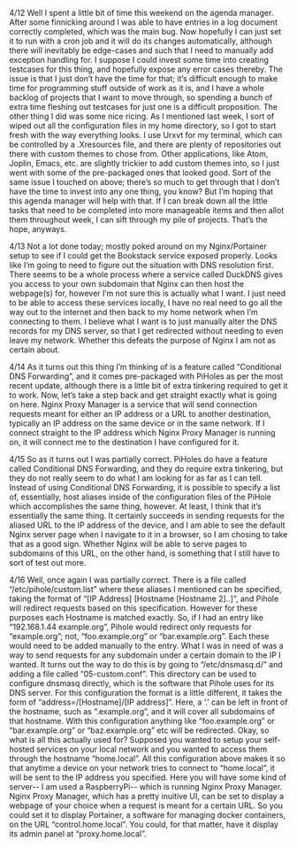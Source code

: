 4/12
	Well I spent a little bit of time this weekend on the agenda manager. After some finnicking around I was able to have entries in a log document correctly completed, which was the main bug. Now hopefully I can just set it to run with a cron job and it will do its changes automatically, although there will inevitably be edge-cases and such that I need to manually add exception handling for.
	I suppose I could invest some time into creating testcases for this thing, and hopefully expose any error cases thereby. The issue is that I just don’t have the time for that; it’s difficult enough to make time for programming stuff outside of work as it is, and I have a whole backlog of projects that I want to move through, so spending a bunch of extra time fleshing out testcases for just one is a difficult proposition.
	The other thing I did was some nice ricing. As I mentioned last week, I sort of wiped out all the configuration files in my home directory, so I got to start fresh with the way everything looks. I use Urxvt for my terminal, which can be controlled by a .Xresources file, and there are plenty of repositories out there with custom themes to chose from.
	Other applications, like Atom, Joplin, Emacs, etc. are slightly trickier to add custom themes into, so I just went with some of the pre-packaged ones that looked good. Sort of the same issue I touched on above; there’s so much to get through that I don’t have the time to invest into any one thing, you know?
	But I’m hoping that this agenda manager will help with that. If I can break down all the little tasks that need to be completed into more manageable items and then allot them throughout week, I can sift through my pile of projects.
	That’s the hope, anyways.

4/13
	Not a lot done today; mostly poked around on my Nginx/Portainer setup to see if I could get the Bookstack service exposed properly. Looks like I’m going to need to figure out the situation with DNS resolution first.
	There seems to be a whole process where a service called DuckDNS gives you access to your own subdomain that Nginx can then host the webpage(s) for, however I’m not sure this is actually what I want. I just need to be able to access these services locally, I have no real need to go all the way out to the internet and then back to my home network when I’m connecting to them.
	I believe what I want is to just manually alter the DNS records for my DNS server, so that I get redirected without needing to even leave my network. Whether this defeats the purpose of Nginx I am not as certain about.

4/14
	As it turns out this thing I’m thinking of is a feature called “Conditional DNS Forwarding”, and it comes pre-packaged with PiHoles as per the most recent update, although there is a little bit of extra tinkering required to get it to work.
	Now, let’s take a step back and get straight exactly what is going on here. Nginx Proxy Manager is a service that will send connection requests meant for either an IP address or a URL to another destination, typically an IP address on the same device or in the same network. If I connect straight to the IP address which Nginx Proxy Manager is running on, it will connect me to the destination I have configured for it.

4/15
	So as it turns out I was partially correct. PiHoles do have a feature called Conditional DNS Forwarding, and they do require extra tinkering, but they do not really seem to do what I am looking for as far as I can tell. Instead of using Conditional DNS Forwarding, it is possible to specify a list of, essentially, host aliases inside of the configuration files of the PiHole which accomplishes the same thing, however.
	At least, I think that it’s essentially the same thing. It certainly succeeds in sending requests for the aliased URL to the IP address of the device, and I am able to see the default Nginx server page when I navigate to it in a browser, so I am chosing to take that as a good sign. Whether Nginx will be able to serve pages to subdomains of this URL, on the other hand, is something that I still have to sort of test out more.

4/16
	Well, once again I was partially correct. There is a file called “/etc/pihole/custom.list” where these aliases I mentioned can be specified, taking the format of “[IP Address] [Hostname [Hostname 2]..]”, and Pihole will redirect requests based on this specification. However for these purposes each Hostname is matched exactly.
	So, if I had an entry like “192.168.1.44 example.org”, Pihole would redirect only requests for “example.org”; not, “foo.example.org” or “bar.example.org”. Each these would need to be added manually to the entry. What I was in need of was a way to send requests for any subdomain under a certain domain to the IP I wanted.
	It turns out the way to do this is by going to “/etc/dnsmasq.d/” and adding a file called “05-custom.conf”. This directory can be used to configure dnsmasq directly, which is the software that Pihole uses for its DNS server. For this configuration the format is a little different, it takes the form of “address=/[Hostname]/[IP address]”.
	Here, a ‘.’ can be left in front of the hostname, such as “.example.org”, and it will cover all subdomains of that hostname. With this configuration anything like “foo.example.org” or “bar.example.org” or “baz.example.org” etc will be redirected.
	Okay, so what is all this actually used for?
	Supposed you wanted to setup your self-hosted services on your local network and you wanted to access them through the hostname “home.local”. All this configuration above makes it so that anytime a device on your network tries to connect to “home.local”, it will be sent to the IP address you specified. Here you will have some kind of server-- I am used a RaspberryPi-- which is running Nginx Proxy Manager.
	Nginx Proxy Manager, which has a pretty inuitive UI, can be set to display a webpage of your choice when a request is meant for a certain URL. So you could set it to display Portainer, a software for managing docker containers, on the URL “control.home.local”. You could, for that matter, have it display its admin panel at “proxy.home.local”.
